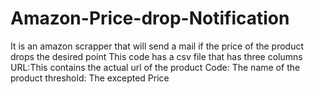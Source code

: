 # Amazon-Price-drop-Notification
It is an amazon scrapper that will send a mail if the price of the product drops the desired point 
This code has a csv file that has three columns
URL:This contains the actual url of the product
Code: The name of the product
threshold: The excepted Price
